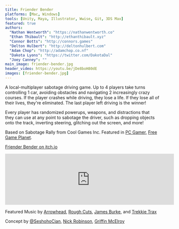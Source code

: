 ```yaml
---
title: Friender Bender
platforms: [Mac, Windows]
tools: [Unity, Maya, Illustrator, Wwise, Git, 3DS Max]
featured: true
authors:
  "Nathan Wentworth": "https://nathanwentworth.co"
  "Ethan Thibault": "http://ethanthibault.xyz"
  "Connor Botts": "http://connors.games"
  "Delton Hulbert": "http://deltonhulbert.com"
  "Adam Chop": "http://adamchop.co.nf"
  "Dakota Lyons": "https://twitter.com/DakotaDal"
  "Joey Canney": ""
main_image: friender-bender.jpg
header_video: https://youtu.be/jDe8boH80dE
images: [friender-bender.jpg]
---
```

A local-multiplayer sabotage driving game. Up to 4 players take turns controlling 1 car, avoiding obstacles and navigating 2 increasingly crazy courses. If the player crashes while driving, they lose a life. If they lose all of their lives, they're eliminated. The last player left driving is the winner!

Every player has randomized powerups, weapons, and distractions that they can use at any point to sabotage the driver, such as dropping objects onto the track, inverting steering, glitching out the screen, and more!

Based on Sabotage Rally from Cool Games Inc. Featured in [PC Gamer](http://www.pcgamer.com/free-games-of-the-week/), [Free Game Planet](https://www.freegameplanet.com/friender-bender-download-game/).


[Friender Bender on itch.io](https://wickedly.itch.io/friender-bender)


<iframe frameborder="0" src="https://itch.io/embed/97545?linkback=true" width="552" height="167"></iframe>


Featured Music by [Arrowhead](https://soundcloud.com/arrowheadedm), [Rough Cuts](https://roughcuts.bandcamp.com), [James Burke](https://jamesburke.bandcamp.com), and [Trekkie Trax](https://soundcloud.com/nathanwentworth/sets/friender-bender)

Concept by [@SeshohoCian](https://twitter.com/SeshohoCian), [Nick Robinson](https://twitter.com/babylonian), [Griffin McElroy](https://twitter.com/griffinmcelroy)

